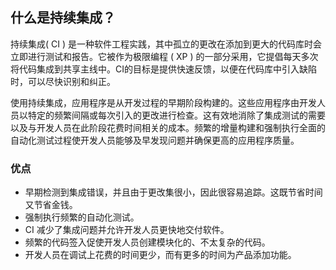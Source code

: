## 什么是持续集成？

持续集成( CI ) 是一种软件工程实践，其中孤立的更改在添加到更大的代码库时会立即进行测试和报告。它被作为极限编程 ( XP ) 的一部分采用，它提倡每天多次将代码集成到共享主线中。CI的目标是提供快速反馈，以便在代码库中引入缺陷时，可以尽快识别和纠正。

使用持续集成，应用程序是从开发过程的早期阶段构建的。这些应用程序由开发人员以特定的频繁间隔或每次引入的更改进行检查。这有效地消除了集成测试的需要以及与开发人员在此阶段花费时间相关的成本。频繁的增量构建和强制执行全面的自动化测试过程使开发人员能够及早发现问题并确保更高的应用程序质量。

### 优点

-   早期检测到集成错误，并且由于更改集很小，因此很容易追踪。这既节省时间又节省金钱。
-   强制执行频繁的自动化测试。
-   CI 减少了集成问题并允许开发人员更快地交付软件。
-   频繁的代码签入促使开发人员创建模块化的、不太复杂的代码。
-   开发人员在调试上花费的时间更少，而有更多的时间为产品添加功能。